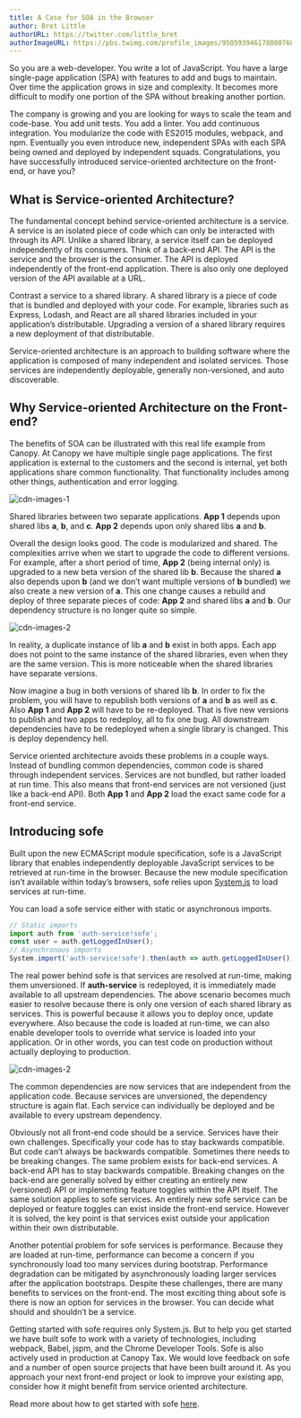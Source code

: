 ```yaml
---
title: A Case for SOA in the Browser
author: Bret Little
authorURL: https://twitter.com/little_bret
authorImageURL: https://pbs.twimg.com/profile_images/950593946178080768/eaNp6p-u_400x400.jpg
---
```


So you are a web-developer. You write a lot of JavaScript. You have a large single-page application (SPA) with features to add and bugs to maintain. Over time the application grows in size and complexity. It becomes more difficult to modify one portion of the SPA without breaking another portion.

The company is growing and you are looking for ways to scale the team and code-base. You add unit tests. You add a linter. You add continuous integration. You modularize the code with ES2015 modules, webpack, and npm. Eventually you even introduce new, independent SPAs with each SPA being owned and deployed by independent squads. Congratulations, you have successfully introduced service-oriented architecture on the front-end, or have you?

## What is Service-oriented Architecture?

The fundamental concept behind service-oriented architecture is a service. A service is an isolated piece of code which can only be interacted with through its API. Unlike a shared library, a service itself can be deployed independently of its consumers. Think of a back-end API. The API is the service and the browser is the consumer. The API is deployed independently of the front-end application. There is also only one deployed version of the API available at a URL.

Contrast a service to a shared library. A shared library is a piece of code that is bundled and deployed with your code. For example, libraries such as Express, Lodash, and React are all shared libraries included in your application’s distributable. Upgrading a version of a shared library requires a new deployment of that distributable.

Service-oriented architecture is an approach to building software where the application is composed of many independent and isolated services. Those services are independently deployable, generally non-versioned, and auto discoverable.

## Why Service-oriented Architecture on the Front-end?

The benefits of SOA can be illustrated with this real life example from Canopy. At Canopy we have multiple single page applications. The first application is external to the customers and the second is internal, yet both applications share common functionality. That functionality includes among other things, authentication and error logging.

<img src="https://cdn-images-1.medium.com/max/1600/1*itLASVdD-5a3fm56hfltYQ.png"
     alt="cdn-images-1"
/>

<p style={{color: 'gray', fontSize: '15px', fontStyle: 'italic'}}>Shared libraries between two separate applications. <strong>App 1</strong> depends upon shared libs <strong>a</strong>, <strong>b</strong>, and <strong>c</strong>. <strong>App 2</strong> depends upon only shared libs <strong>a</strong> and <strong>b</strong>.</p>

Overall the design looks good. The code is modularized and shared. The complexities arrive when we start to upgrade the code to different versions. For example, after a short period of time, <strong>App 2</strong> (being internal only) is upgraded to a new beta version of the shared lib <strong>b</strong>. Because the shared <strong>a</strong> also depends upon <strong>b</strong> (and we don’t want multiple versions of <strong>b</strong> bundled) we also create a new version of <strong>a</strong>. This one change causes a rebuild and deploy of three separate pieces of code: <strong>App 2</strong> and shared libs <strong>a</strong> and <strong>b</strong>. Our dependency structure is no longer quite so simple.

<img src="https://cdn-images-1.medium.com/max/1600/1*T5YHqkoZApSvC32jVS0osw.png"
     alt="cdn-images-2"
/>

<p style={{color: 'gray', fontSize: '15px', fontStyle: 'italic'}}>In reality, a duplicate instance of lib <strong>a</strong> and <strong>b</strong> exist in both apps. Each app does not point to the same instance of the shared libraries, even when they are the same version. This is more noticeable when the shared libraries have separate versions.</p>

Now imagine a bug in both versions of shared lib <strong>b</strong>. In order to fix the problem, you will have to republish both versions of <strong>a</strong> and <strong>b</strong> as well as <strong>c</strong>. Also <strong>App 1</strong> and <strong>App 2</strong> will have to be re-deployed. That is five new versions to publish and two apps to redeploy, all to fix one bug. All downstream dependencies have to be redeployed when a single library is changed. This is deploy dependency hell.

Service oriented architecture avoids these problems in a couple ways. Instead of bundling common dependencies, common code is shared through independent services. Services are not bundled, but rather loaded at run time. This also means that front-end services are not versioned (just like a back-end API). Both <strong>App 1</strong> and <strong>App 2</strong> load the exact same code for a front-end service.

## Introducing sofe

Built upon the new ECMAScript module specification, sofe is a JavaScript library that enables independently deployable JavaScript services to be retrieved at run-time in the browser. Because the new module specification isn’t available within today’s browsers, sofe relies upon [System.js](https://github.com/systemjs/systemjs) to load services at run-time.

You can load a sofe service either with static or asynchronous imports.

```js
// Static imports
import auth from 'auth-service!sofe';
const user = auth.getLoggedInUser();
// Asynchronous imports
System.import('auth-service!sofe').then(auth => auth.getLoggedInUser());
```

The real power behind sofe is that services are resolved at run-time, making them unversioned. If <strong>auth-service</strong> is redeployed, it is immediately made available to all upstream dependencies. The above scenario becomes much easier to resolve because there is only one version of each shared library as services. This is powerful because it allows you to deploy once, update everywhere. Also because the code is loaded at run-time, we can also enable developer tools to override what service is loaded into your application. Or in other words, you can test code on production without actually deploying to production.

<img src="https://cdn-images-1.medium.com/max/1600/1*o7IS8yKgYKSDc2w7VpyZFw.png"
     alt="cdn-images-2"
/>

<p style={{color: 'gray', fontSize: '15px', fontStyle: 'italic'}}>The common dependencies are now services that are independent from the application code. Because services are unversioned, the dependency structure is again flat. Each service can individually be deployed and be available to every upstream dependency.</p>

Obviously not all front-end code should be a service. Services have their own challenges. Specifically your code has to stay backwards compatible. But code can’t always be backwards compatible. Sometimes there needs to be breaking changes. The same problem exists for back-end services. A back-end API has to stay backwards compatible. Breaking changes on the back-end are generally solved by either creating an entirely new (versioned) API or implementing feature toggles within the API itself. The same solution applies to sofe services. An entirely new sofe service can be deployed or feature toggles can exist inside the front-end service. However it is solved, the key point is that services exist outside your application within their own distributable.

Another potential problem for sofe services is performance. Because they are loaded at run-time, performance can become a concern if you synchronously load too many services during bootstrap. Performance degradation can be mitigated by asynchronously loading larger services after the application bootstraps. Despite these challenges, there are many benefits to services on the front-end. The most exciting thing about sofe is there is now an option for services in the browser. You can decide what should and shouldn’t be a service.

Getting started with sofe requires only System.js. But to help you get started we have built sofe to work with a variety of technologies, including webpack, Babel, jspm, and the Chrome Developer Tools. Sofe is also actively used in production at Canopy Tax. We would love feedback on sofe and a number of open source projects that have been built around it. As you approach your next front-end project or look to improve your existing app, consider how it might benefit from service oriented architecture.

Read more about how to get started with sofe [here](https://github.com/single-spa/sofe).
